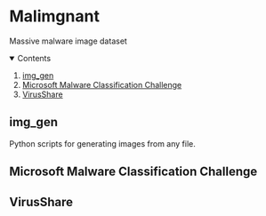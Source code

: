 # Malimgnant
Massive malware image dataset

<!-- CONTENTS -->
<details open="open">
  <summary>Contents</summary>
  <ol>
    <li><a href="#img_gen">img_gen</a></li>
    <li><a href="#Microsoft Malware Classification Challenge">Microsoft Malware Classification Challenge</a></li>
    <li><a href="#VirusShare">VirusShare</a></li>
  </ol>
</details>

## img_gen
Python scripts for generating images from any file.

## Microsoft Malware Classification Challenge

## VirusShare